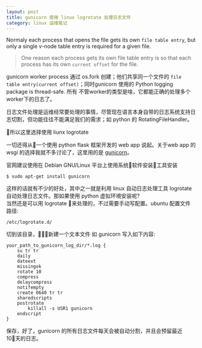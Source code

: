 ```yaml
---
layout: post
title: gunicorn 使用 linux logrotate 处理日志文件
category: linux 运维笔记
---
```

Normaly each process that opens the file gets its own `file table entry`, 
but only a single v-node table entry is required for a given file. 
> One reason each process gets its own file table entry is so that each process has its own `current offset` for the file.

gunicorn worker process 通过 os.fork 创建；他们共享同一个文件的 `file table entry(current offset)`；同时gunicorn 使用的 Python logging package is thread-safe.
所有 不管worker的类型是啥，它都能正确的处理多个worker下的日志了。

日志文件处理是运维经常要处理的事情，尽管现在语言本身自带的日志系统支持日志切割，但功能往往不能满足我们的需求；如 python 的 RotatingFileHandler。  

所以这里选择使用 liunx logrotate  

一切还得从一个使用 python flask 框架开发的 web app 说起。关于web app 的 wsgi 的选择我就不多讨论了，这里用的是 [gunicorn](http://docs.gunicorn.org/en/stable/)。

官网建议使用在 Debian GNU/Linux 平台上使用系统软件安装工具安装
```shell
$ sudo apt-get install gunicorn
```
这样的话就有不少的好处，其中之一就是利用 linux 自动日志处理工具 logrotate 自动处理日志文件。那如果使用 python 虚拟环境安装呢?  
当然还是可以用 logrotate 来处理的，不过需要手动写配置。ubuntu 配置文件路径:
```shell
/etc/logrotate.d/
```
切到该目录，新建一个文本文件 如 gunicorn 写入如下内容:
```shell
your_path_to_gunicorn_log_dir/*.log {
    su tr tr
    daily
    dateext
    missingok
    rotate 10
    compress
    delaycompress
    notifempty
    create 0640 tr tr
    sharedscripts
    postrotate
        killall -s USR1 gunicorn
    endscript
}
```
保存，好了，gunicorn 的所有日志文件每天会被自动分割，并且会预留最近10天的日志。